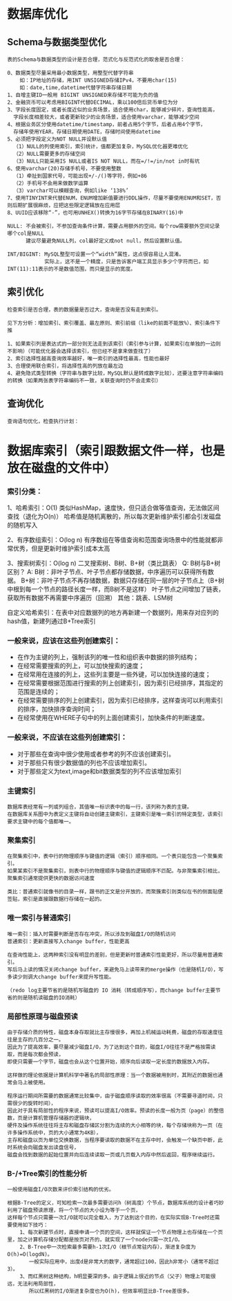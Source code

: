 
# 数据库优化

## Schema与数据类型优化
    表的Schema与数据类型的设计是否合理，范式化与反范式化的取舍是否合理：

    0、数据类型尽量采用最小数据类型，用整型代替字符串
        如：IP地址的存储，用INT UNSIGNED存储IPv4，不要用char(15)
        如：date,time,datetime代替字符串存储日期
    1、自增主键ID一般用 BIGINT UNSIGNED来存储不可能为负的值 
    2、金融货币可以考虑用BIGINT代替DECIMAL，乘以100倍后货币单位为分
    3、字段长度固定，或者长度近似的业务场景，适合使用char，能够减少碎片，查询性能高，
      字段长度相差较大，或者更新较少的业务场景，适合使用varchar，能够减少空间
    4、根据业务区分使用datetime/timestamp，前者占用5个字节，后者占用4个字节，
      存储年使用YEAR，存储日期使用DATE，存储时间使用datetime
    5、必须把字段定义为NOT NULL并设默认值
      （1）NULL的列使用索引，索引统计，值都更加复杂，MySQL优化器更难优化
      （2）NULL需要更多的存储空间
      （3）NULL只能采用IS NULL或者IS NOT NULL，而在=/!=/in/not in时有坑
    6、使用varchar(20)存储手机号，不要使用整数
      （1）牵扯到国家代号，可能出现+/-/()等字符，例如+86
      （2）手机号不会用来做数学运算
      （3）varchar可以模糊查询，例如like ‘138%’
    7、使用TINYINT来代替ENUM，ENUM增加新值要进行DDL操作，尽量不要使用ENUM和SET，否则后期扩展很麻烦，应把这些限定逻辑放在应用层
    8、UUID应该移除“-”，也可用UNHEX()转换为16字节存储在BINARY(16)中 
    
    NULL: 不会被索引，不参加查询条件计算，需要占用额外的空间。每个row需要额外空间记录哪个col是NULL
          建议尽量避免NULL列，col最好定义成not null，然后设置默认值。
          
    INT/BIGINT: MySQL整型可设置一个“width”属性，这点很容易让人混淆。
                实际上，这不是一个精度，只是告诉客户端工具显示多少个字符而已，如INT(11):11表示的不是数值范围，而只是显示的宽度。

## 索引优化
    检查索引是否合理，表的数据量是否过大，查询是否没有走到索引。

    见下方分析：增加索引、索引覆盖、最左原则、索引前缀（like的前面不能放%）、索引条件下推
    
    1、如果索引列是表达式的一部分则无法走到该索引（索引参与计算，如果索引在单独的一边则不影响）（可能优化器会选择该索引，但已经不是拿来做查找了）
    2、索引选择性越高查询效率越好，唯一索引的选择性最高，性能也最好
    3、合理使用联合索引，将选择性高的列放在最左边
    4、避免隐式类型转换（字符串与数字比较，MySQL默认是转成数字比较），还要注意字符串编码的转换（如果两张表字符串编码不一致，关联查询时仍不会走索引）

## 查询优化
    查询语句优化，检查执行计划：


# 数据库索引（索引跟数据文件一样，也是放在磁盘的文件中）

### 索引分类：
1、哈希索引：O(1) 类似HashMap，速度快，但只适合做等值查询，无法做区间查找（退化为O(n)）
          哈希值是随机离散的，所以每次更新维护索引都会引发磁盘的随机写入

2、有序数组索引：O(log n) 有序数组在等值查询和范围查询场景中的性能就都非常优秀，但是更新时维护索引成本太高

3、搜索树索引：O(log n) 二叉搜索树、B树、B+树（类比跳表）
Q: B树与B+树区别？
A: B树：非叶子节点、叶子节点都存储数据，中序遍历可以获得所有数据。
   B+树：非叶子节点不再存储数据，数据只存储在同一层的叶子节点上（B+树中根到每一个节点的路径长度一样，而B树不是这样）
        叶子节点之间增加了链表，获取所有数据不再需要中序遍历（回溯）
其他：跳表、LSM树

自定义哈希索引：在表中对应数据列的地方再新建一个数据列，用来存对应列的hash值，新建列通过B+Tree索引

### 一般来说，应该在这些列创建索引：
   * 在作为主键的列上，强制该列的唯一性和组织表中数据的排列结构；
   * 在经常需要搜索的列上，可以加快搜索的速度；
   * 在经常用在连接的列上，这些列主要是一些外键，可以加快连接的速度；
   * 在经常需要根据范围进行搜索的列上创建索引，因为索引已经排序，其指定的范围是连续的；
   * 在经常需要排序的列上创建索引，因为索引已经排序，这样查询可以利用索引的排序，加快排序查询时间；
   * 在经常使用在WHERE子句中的列上面创建索引，加快条件的判断速度。
   
### 一般来说，不应该在这些列创建索引：
   * 对于那些在查询中很少使用或者参考的列不应该创建索引。
   * 对于那些只有很少数据值的列也不应该增加索引。
   * 对于那些定义为text,image和bit数据类型的列不应该增加索引
   
### 主键索引 
    数据库表经常有一列或列组合，其值唯一标识表中的每一行，该列称为表的主键。 
    在数据库关系图中为表定义主键将自动创建主键索引，主键索引是唯一索引的特定类型，该索引要求主键中的每个值都唯一。

### 聚集索引
    在聚集索引中，表中行的物理顺序与键值的逻辑（索引）顺序相同。一个表只能包含一个聚集索引。
    如果某索引不是聚集索引，则表中行的物理顺序与键值的逻辑顺序不匹配。与非聚集索引相比，聚集索引通常提供更快的数据访问速度
    
    类比：普通索引就像书的目录一样，跟书的正文是分开放的，而聚簇索引则类似在书的侧面贴便签贴，索引是直接跟数据行存储在一起的。
    
### 唯一索引与普通索引
    唯一索引：插入时需要判断是否存在冲突，所以涉及到磁盘I/O的随机访问
    普通索引：更新直接写入change buffer，性能更高
    
    在查询性能上，这两种索引没有明显的差别，但是更新时普通索引性能更好，所以尽量用普通索引。
    写后马上读的情况关闭change buffer，来避免马上读带来的merge操作（也是随机I/O），写多读少则调大change buffer来提升写性能。
    
    （redo log主要节省的是随机写磁盘的 IO 消耗（转成顺序写），而change buffer主要节省的则是随机读磁盘的IO消耗）
    
### 局部性原理与磁盘预读
    由于存储介质的特性，磁盘本身存取就比主存慢很多，再加上机械运动耗费，磁盘的存取速度往往是主存的几百分之一。
    因此为了提高效率，要尽量减少磁盘I/O，为了达到这个目的，磁盘I/O往往不是严格按需读取，而是每次都会预读，
    即使只需要一个字节，磁盘也会从这个位置开始，顺序向后读取一定长度的数据放入内存。
    
    这样做的理论依据是计算机科学中著名的局部性原理：当一个数据被用到时，其附近的数据也通常会马上被使用。
    
    程序运行期间所需要的数据通常比较集中，由于磁盘顺序读取的效率很高（不需要寻道时间，只需很少的旋转时间），
    因此对于具有局部性的程序来说，预读可以提高I/O效率。预读的长度一般为页（page）的整倍数，页是计算机管理存储器的逻辑块，
    硬件及操作系统往往将主存和磁盘存储区分割为连续的大小相等的块，每个存储块称为一页（在许多操作系统中，页的大小通常为4KB），
    主存和磁盘以页为单位交换数据，当程序要读取的数据不在主存中时，会触发一个缺页中断，此时系统会向磁盘发出读盘信号，
    磁盘会找到数据的起始位置并向后连续读取一页或几页载入内存中然后返回，程序继续运行。
    
### B-/+Tree索引的性能分析  
    
    一般使用磁盘I/O次数来评价索引结构的优劣。
    
    根据B-Tree的定义，可知检索一次最多需要访问h（树高度）个节点，数据库系统的设计者巧妙利用了磁盘预读原理，将一个节点的大小设为等于一个页，
    这样每个节点只需要一次I/O就可以完全载入，为了达到这个目的，在实际实现B-Tree时还需要使用如下技巧：
        1、每次新建节点时，直接申请一个页的空间，这样就保证一个节点物理上也存储在一个页里，加之计算机存储分配都是按页对齐的，就实现了一个node只需一次I/O。
        2、B-Tree中一次检索最多需要h-1次I/O（根节点常驻内存），渐进复杂度为O(h)=O(logdN)。
           一般实际应用中，出度d是非常大的数字，通常超过100，因此h非常小（通常不超过3）。
        3、而红黑树这种结构，h明显要深的多。由于逻辑上很近的节点（父子）物理上可能很远，无法利用局部性，
           所以红黑树的I/O渐进复杂度也为O(h)，但效率明显比B-Tree差很多。
    
    
    
    